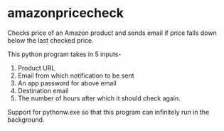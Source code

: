 # amazonpricecheck
Checks price of an Amazon product and sends email if price falls down below the last checked price.

This python program takes in 5 inputs- 
1. Product URL
2. Email from which notification to be sent
3. An app password for above email
4. Destination email
5. The number of hours after which it should check again.

Support for pythonw.exe so that this program can infinitely run in the background.
